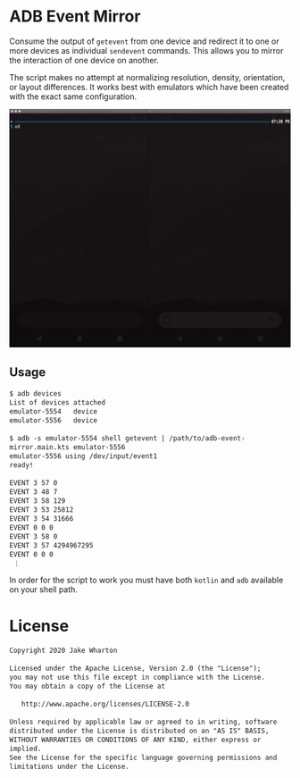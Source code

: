 # ADB Event Mirror

Consume the output of `getevent` from one device and redirect it to one or more devices as
individual `sendevent` commands. This allows you to mirror the interaction of one device on another.

The script makes no attempt at normalizing resolution, density, orientation, or layout differences.
It works best with emulators which have been created with the exact same configuration.

[![A video demo showing the below usage commands in action](demo.gif)](demo.gif)

## Usage

```
$ adb devices
List of devices attached
emulator-5554	device
emulator-5556	device

$ adb -s emulator-5554 shell getevent | /path/to/adb-event-mirror.main.kts emulator-5556
emulator-5556 using /dev/input/event1
ready!

EVENT 3 57 0
EVENT 3 48 7
EVENT 3 58 129
EVENT 3 53 25812
EVENT 3 54 31666
EVENT 0 0 0
EVENT 3 58 0
EVENT 3 57 4294967295
EVENT 0 0 0
 ⋮
```

In order for the script to work you must have both `kotlin` and `adb` available on your shell path.


# License

    Copyright 2020 Jake Wharton

    Licensed under the Apache License, Version 2.0 (the "License");
    you may not use this file except in compliance with the License.
    You may obtain a copy of the License at

       http://www.apache.org/licenses/LICENSE-2.0

    Unless required by applicable law or agreed to in writing, software
    distributed under the License is distributed on an "AS IS" BASIS,
    WITHOUT WARRANTIES OR CONDITIONS OF ANY KIND, either express or implied.
    See the License for the specific language governing permissions and
    limitations under the License.

